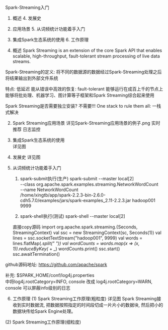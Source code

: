 Spark-Streaming入门

1. 概述                                4. 发展史
2. 应用场景                            5. 从词频统计功能着手入门
3. 集成Spark生态系统的使用             6. 工作原理



1. 概述
    Spark Streaming is an extension of the core Spark API that enables scalable, high-throughput, fault-tolerant stream processing of live data streams.

Spark-Streaming的定义:
    将不同的数据源的数据经过Spark-Streaming处理之后将结果输出到外部文件系统


特点: 
    低延迟
    能从错误中高效的恢复: fault-tolerant
    能够运行在成百上千的节点上
    能够将批处理、机器学习、图计算等子框架和Spark Streaming综合起来使用


Spark Streaming是否需要独立安装?
    不需要!!!
    One stack to rule them all:  一栈式解决




2. Spark Streaming应用场景
    详见Spark-Streaming应用场景的例子.png
    实时推荐
    日志监控



3. 集成Spark生态系统的使用  
   详见图



4. 发展史
   详见图



5. 从词频统计功能着手入门
    1. spark-submit执行(生产)
spark-submit --master local[2] \
--class org.apache.spark.examples.streaming.NetworkWordCount \
--name NetworkWordCount \
/home/xingtb/app/spark-2.2.3-bin-2.6.0-cdh5.7.0/examples/jars/spark-examples_2.11-2.2.3.jar hadoop001 9999

    2. spark-shell执行(测试)
        spark-shell --master local[2]

    直接copy源码
import org.apache.spark.streaming.{Seconds, StreamingContext}
val ssc = new StreamingContext(sc, Seconds(1))
val lines = ssc.socketTextStream("hadoop001", 9999)
val words = lines.flatMap(_.split(" "))
val wordCounts = words.map(x => (x, 1)).reduceByKey(_ + _)
wordCounts.print()
ssc.start()
ssc.awaitTermination()


github源码地址: https://github.com/apache/spark


补充: $SPARK_HOME/conf/log4j.properties  
中将log4j.rootCategory=INFO, console 改成 log4j.rootCategory=WARN, console 可以屏蔽info级别的日志





6. 工作原理
(1) Spark Streaming工作原理(粗粒度)
    详见图
    Spark Streaming接收到实时数据流, 把数据按照指定的时间段切成一片片小的数据块, 
    然后把小的数据块传给Spark Engine处理。


(2) Spark Streaming工作原理(细粒度)













